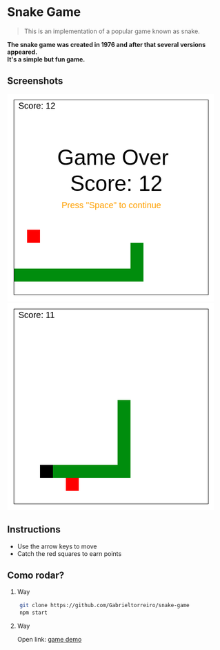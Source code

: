# Snake Game

> This is an implementation of a popular game known as snake.

**The snake game was created in 1976 and after that several versions appeared.** <br>
**It's a simple but fun game.**


## Screenshots
![Screenshot](/screenshot1.png)
![Screenshot](/screenshot2.png)

## Instructions

* Use the arrow keys to move
* Catch the red squares to earn points

## Como rodar?

1. Way

```bash
    git clone https://github.com/Gabrieltorreiro/snake-game
    npm start
```

2. Way

    Open link: [game demo](https://master.d29kyj1e9b236o.amplifyapp.com/)